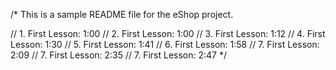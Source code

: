 
/*
This is a sample README file for the eShop project.

// 1. First Lesson: 1:00
// 2. First Lesson: 1:00
// 3. First Lesson: 1:12
// 4. First Lesson: 1:30
// 5. First Lesson: 1:41
// 6. First Lesson: 1:58
// 7. First Lesson: 2:09
// 7. First Lesson: 2:35
// 7. First Lesson: 2:47
*/